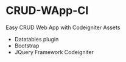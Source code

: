# CRUD-WApp-CI
Easy CRUD Web App with Codeigniter
Assets
- Datatables plugin
- Bootstrap
- JQuery
Framework Codeigniter

